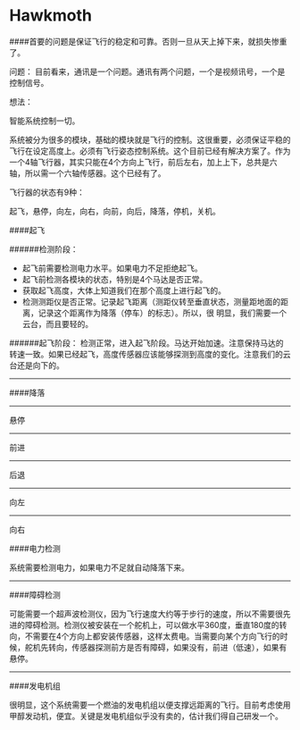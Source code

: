 Hawkmoth
========


####首要的问题是保证飞行的稳定和可靠。否则一旦从天上掉下来，就损失惨重了。

问题：
目前看来，通讯是一个问题。通讯有两个问题，一个是视频讯号，一个是控制信号。

想法：

智能系统控制一切。

系统被分为很多的模块，基础的模块就是飞行的控制。这很重要，必须保证平稳的飞行在设定高度上。必须有飞行姿态控制系统。这个目前已经有解决方案了。作为一个4轴飞行器，其实只能在4个方向上飞行，前后左右，加上上下，总共是六轴，所以需一个六轴传感器。这个已经有了。

飞行器的状态有9种：

起飞，悬停，向左，向右，向前，向后，降落，停机，关机。

####起飞

######检测阶段：
* 起飞前需要检测电力水平。如果电力不足拒绝起飞。
* 起飞前检测各模块的状态，特别是4个马达是否正常。
* 获取起飞高度，大体上知道我们在那个高度上进行起飞的。
* 检测测距仪是否正常。记录起飞距离（测距仪转至垂直状态，测量距地面的距离，记录这个距离作为降落（停车）的标志）。所以，很 明显，我们需要一个云台，而且要轻的。

######起飞阶段：
检测正常，进入起飞阶段。马达开始加速。注意保持马达的转速一致。如果已经起飞，高度传感器应该能够探测到高度的变化。注意我们的云台还是向下的。

----------------------------------------------
####降落


- - - 
悬停
- - -
前进
- - -
后退
- - -
向左
- - -
向右

####电力检测

系统需要检测电力，如果电力不足就自动降落下来。
- - -
####障碍检测

可能需要一个超声波检测仪，因为飞行速度大约等于步行的速度，所以不需要很先进的障碍检测。检测仪被安装在一个舵机上，可以做水平360度，垂直180度的转向，不需要在4个方向上都安装传感器，这样太费电。当需要向某个方向飞行的时候，舵机先转向，传感器探测前方是否有障碍，如果没有，前进（低速），如果有悬停。

- - -
####发电机组

很明显，这个系统需要一个燃油的发电机组以便支撑远距离的飞行。目前考虑使用甲醇发动机，便宜。关键是发电机组似乎没有卖的，估计我们得自己研发一个。
